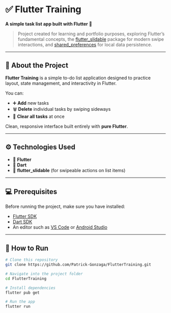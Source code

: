 # ✅ Flutter Training  

**A simple task list app built with Flutter** 💙  

> Project created for learning and portfolio purposes, exploring Flutter’s fundamental concepts, the [flutter_slidable](https://pub.dev/packages/flutter_slidable) package for modern swipe interactions, and [shared_preferences](https://pub.dev/packages/shared_preferences) for local data persistence.

---

## 🧠 About the Project  

**Flutter Training** is a simple to-do list application designed to practice layout, state management, and interactivity in Flutter.  

You can:  
- ➕ **Add** new tasks  
- 🗑️ **Delete** individual tasks by swiping sideways  
- 🚮 **Clear all tasks** at once  

Clean, responsive interface built entirely with **pure Flutter**.

---

## ⚙️ Technologies Used  

- 🧩 **Flutter**  
- 🎯 **Dart**  
- 📱 **flutter_slidable** (for swipeable actions on list items)

---

## 💻 Prerequisites  

Before running the project, make sure you have installed:  
- [Flutter SDK](https://flutter.dev/docs/get-started/install)  
- [Dart SDK](https://dart.dev/get-dart)  
- An editor such as [VS Code](https://code.visualstudio.com/) or [Android Studio](https://developer.android.com/studio)

---

## 🚀 How to Run  

```bash
# Clone this repository
git clone https://github.com/Patrick-Gonzaga/FlutterTraining.git

# Navigate into the project folder
cd FlutterTraining

# Install dependencies
flutter pub get

# Run the app
flutter run
